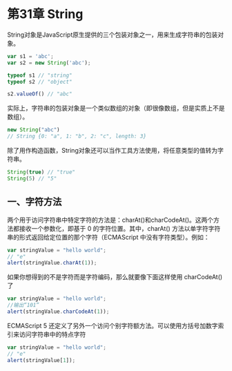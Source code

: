 # 第31章 String

String对象是JavaScript原生提供的三个包装对象之一，用来生成字符串的包装对象。

```js
var s1 = 'abc';
var s2 = new String('abc');

typeof s1 // "string"
typeof s2 // "object"

s2.valueOf() // "abc"
```

实际上，字符串的包装对象是一个类似数组的对象（即很像数组，但是实质上不是数组）。

```js
new String("abc")
// String {0: "a", 1: "b", 2: "c", length: 3}
```

除了用作构造函数，String对象还可以当作工具方法使用，将任意类型的值转为字符串。

```js
String(true) // "true"
String(5) // "5"
```

## 一、字符方法

两个用于访问字符串中特定字符的方法是：charAt\(\)和charCodeAt\(\)。这两个方法都接收一个参数化，即基于 0 的字符位置。其中，charAt\(\) 方法以单字符字符串的形式返回给定位置的那个字符（ECMAScript 中没有字符类型）。例如：

```js
var stringValue = "hello world";
// "e"
alert(stringValue.charAt(1));
```

如果你想得到的不是字符而是字符编码，那么就要像下面这样使用 charCodeAt\(\) 了

```js
var stringValue = "hello world";
//输出“101”
alert(stringValue.charCodeAt(1));
```

ECMAScript 5 还定义了另外一个访问个别字符额方法。可以使用方括号加数字索引来访问字符串中的特点字符

```js
var stringValue = "hello world";
// "e"
alert(stringValue[1]);
```



